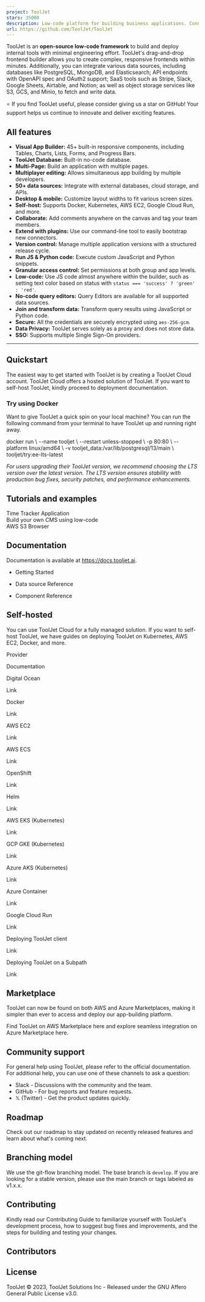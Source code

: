 ```yaml
---
project: ToolJet
stars: 35000
description: Low-code platform for building business applications. Connect to databases, cloud storages, GraphQL, API endpoints, Airtable, Google sheets, OpenAI, etc and build apps using drag and drop application builder. Built using JavaScript/TypeScript. 🚀
url: https://github.com/ToolJet/ToolJet
---
```


ToolJet is an **open-source low-code framework** to build and deploy internal tools with minimal engineering effort. ToolJet's drag-and-drop frontend builder allows you to create complex, responsive frontends within minutes. Additionally, you can integrate various data sources, including databases like PostgreSQL, MongoDB, and Elasticsearch; API endpoints with OpenAPI spec and OAuth2 support; SaaS tools such as Stripe, Slack, Google Sheets, Airtable, and Notion; as well as object storage services like S3, GCS, and Minio, to fetch and write data.

⭐ If you find ToolJet useful, please consider giving us a star on GitHub! Your support helps us continue to innovate and deliver exciting features.

All features
------------

-   **Visual App Builder:** 45+ built-in responsive components, including Tables, Charts, Lists, Forms, and Progress Bars.
-   **ToolJet Database:** Built-in no-code database.
-   **Multi-Page:** Build an application with multiple pages.
-   **Multiplayer editing:** Allows simultaneous app building by multiple developers.
-   **50+ data sources:** Integrate with external databases, cloud storage, and APIs.
-   **Desktop & mobile:** Customize layout widths to fit various screen sizes.
-   **Self-host:** Supports Docker, Kubernetes, AWS EC2, Google Cloud Run, and more.
-   **Collaborate:** Add comments anywhere on the canvas and tag your team members.
-   **Extend with plugins:** Use our command-line tool to easily bootstrap new connectors.
-   **Version control:** Manage multiple application versions with a structured release cycle.
-   **Run JS & Python code:** Execute custom JavaScript and Python snippets.
-   **Granular access control:** Set permissions at both group and app levels.
-   **Low-code:** Use JS code almost anywhere within the builder, such as setting text color based on status with `status === 'success' ? 'green' : 'red'`.
-   **No-code query editors:** Query Editors are available for all supported data sources.
-   **Join and transform data:** Transform query results using JavaScript or Python code.
-   **Secure:** All the credentials are securely encrypted using `aes-256-gcm`.
-   **Data Privacy:** ToolJet serves solely as a proxy and does not store data.
-   **SSO:** Supports multiple Single Sign-On providers.

* * *

Quickstart
----------

The easiest way to get started with ToolJet is by creating a ToolJet Cloud account. ToolJet Cloud offers a hosted solution of ToolJet. If you want to self-host ToolJet, kindly proceed to deployment documentation.

### Try using Docker

Want to give ToolJet a quick spin on your local machine? You can run the following command from your terminal to have ToolJet up and running right away.

docker run \\
  --name tooljet \\
  --restart unless-stopped \\
  -p 80:80 \\
  --platform linux/amd64 \\
  -v tooljet\_data:/var/lib/postgresql/13/main \\
  tooljet/try:ee-lts-latest

_For users upgrading their ToolJet version, we recommend choosing the LTS version over the latest version. The LTS version ensures stability with production bug fixes, security patches, and performance enhancements._

Tutorials and examples
----------------------

Time Tracker Application  
Build your own CMS using low-code  
AWS S3 Browser  

Documentation
-------------

Documentation is available at https://docs.tooljet.ai.

-   Getting Started  
    
-   Data source Reference  
    
-   Component Reference

Self-hosted
-----------

You can use ToolJet Cloud for a fully managed solution. If you want to self-host ToolJet, we have guides on deploying ToolJet on Kubernetes, AWS EC2, Docker, and more.

Provider

Documentation

Digital Ocean

Link

Docker

Link

AWS EC2

Link

AWS ECS

Link

OpenShift

Link

Helm

Link

AWS EKS (Kubernetes)

Link

GCP GKE (Kubernetes)

Link

Azure AKS (Kubernetes)

Link

Azure Container

Link

Google Cloud Run

Link

Deploying ToolJet client

Link

Deploying ToolJet on a Subpath

Link

Marketplace
-----------

ToolJet can now be found on both AWS and Azure Marketplaces, making it simpler than ever to access and deploy our app-building platform.

Find ToolJet on AWS Marketplace here and explore seamless integration on Azure Marketplace here.

Community support
-----------------

For general help using ToolJet, please refer to the official documentation. For additional help, you can use one of these channels to ask a question:

-   Slack - Discussions with the community and the team.
-   GitHub - For bug reports and feature requests.
-   𝕏 (Twitter) - Get the product updates quickly.

Roadmap
-------

Check out our roadmap to stay updated on recently released features and learn about what's coming next.

Branching model
---------------

We use the git-flow branching model. The base branch is `develop`. If you are looking for a stable version, please use the main branch or tags labeled as v1.x.x.

Contributing
------------

Kindly read our Contributing Guide to familiarize yourself with ToolJet's development process, how to suggest bug fixes and improvements, and the steps for building and testing your changes.  

Contributors
------------

License
-------

ToolJet © 2023, ToolJet Solutions Inc - Released under the GNU Affero General Public License v3.0.

